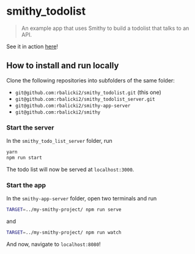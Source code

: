 # smithy_todolist

> An example app that uses Smithy to build a todolist that talks to an API.

See it in action [here](https://smithy-todolist.robertbalicki.com)!

## How to install and run locally

Clone the following repositories into subfolders of the same folder:

* `git@github.com:rbalicki2/smithy_todolist.git` (this one)
* `git@github.com:rbalicki2/smithy_todolist_server.git`
* `git@github.com:rbalicki2/smithy-app-server`
* `git@github.com:rbalicki2/smithy`

### Start the server

In the `smithy_todo_list_server` folder, run

```sh
yarn
npm run start
```

The todo list will now be served at `localhost:3000`.

### Start the app

In the `smithy-app-server` folder, open two terminals and run

```sh
TARGET=../my-smithy-project/ npm run serve
```

and

```sh
TARGET=../my-smithy-project/ npm run watch
```

And now, navigate to `localhost:8080`!
